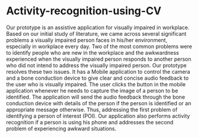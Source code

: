 # Activity-recognition-using-CV


Our prototype is an assistive application for visually impaired in workplace. Based on our initial study of literature, we came across several significant problems a visually impaired person faces in his/her environment, especially in workplace every day. Two of the most common problems were to identify people who are new in the workplace and the awkwardness experienced when the visually impaired person responds to another person who did not intend to address the visually impaired person. Our prototype resolves these two issues. It has a Mobile application to control the camera and a bone conduction device to give clear and concise audio feedback to the user who is visually impaired. The user clicks the button in the mobile application whenever he needs to capture the image of a person to be identified. The application will send the audio feedback through the bone conduction device with details of the person if the person is identified or an appropriate message otherwise. Thus, addressing the first problem of identifying a person of interest (POI). Our application also performs activity recognition if a person is using his phone and addresses the second problem of experiencing awkward situations.
